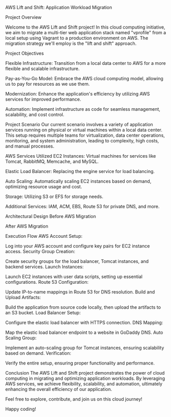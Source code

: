 AWS Lift and Shift: Application Workload Migration

Project Overview

Welcome to the AWS Lift and Shift project! In this cloud computing initiative, we aim to migrate a multi-tier web application stack named "vprofile" from a local setup using Vagrant to a production environment on AWS. The migration strategy we'll employ is the "lift and shift" approach.

Project Objectives

Flexible Infrastructure: Transition from a local data center to AWS for a more flexible and scalable infrastructure.

Pay-as-You-Go Model: Embrace the AWS cloud computing model, allowing us to pay for resources as we use them.

Modernization: Enhance the application's efficiency by utilizing AWS services for improved performance.

Automation: Implement infrastructure as code for seamless management, scalability, and cost control.

Project Scenario
Our current scenario involves a variety of application services running on physical or virtual machines within a local data center. This setup requires multiple teams for virtualization, data center operations, monitoring, and system administration, leading to complexity, high costs, and manual processes.

AWS Services Utilized
EC2 Instances: Virtual machines for services like Tomcat, RabbitMQ, Memcache, and MySQL.

Elastic Load Balancer: Replacing the engine service for load balancing.

Auto Scaling: Automatically scaling EC2 instances based on demand, optimizing resource usage and cost.

Storage: Utilizing S3 or EFS for storage needs.

Additional Services: IAM, ACM, EBS, Route 53 for private DNS, and more.

Architectural Design
Before AWS Migration

After AWS Migration

Execution Flow
AWS Account Setup:

Log into your AWS account and configure key pairs for EC2 instance access.
Security Group Creation:

Create security groups for the load balancer, Tomcat instances, and backend services.
Launch Instances:

Launch EC2 instances with user data scripts, setting up essential configurations.
Route 53 Configuration:

Update IP-to-name mappings in Route 53 for DNS resolution.
Build and Upload Artifacts:

Build the application from source code locally, then upload the artifacts to an S3 bucket.
Load Balancer Setup:

Configure the elastic load balancer with HTTPS connection.
DNS Mapping:

Map the elastic load balancer endpoint to a website in GoDaddy DNS.
Auto Scaling Group:

Implement an auto-scaling group for Tomcat instances, ensuring scalability based on demand.
Verification:

Verify the entire setup, ensuring proper functionality and performance.

Conclusion
The AWS Lift and Shift project demonstrates the power of cloud computing in migrating and optimizing application workloads. By leveraging AWS services, we achieve flexibility, scalability, and automation, ultimately enhancing the overall efficiency of our application.

Feel free to explore, contribute, and join us on this cloud journey!

Happy coding!